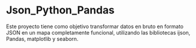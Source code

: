 # Json_Python_Pandas

Este proyecto tiene como objetivo transformar datos en bruto en formato JSON en un mapa completamente funcional, 
utilizando las bibliotecas ijson, Pandas, matplotlib y seaborn.
